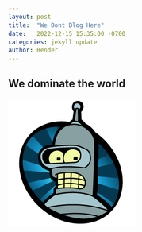 ```yaml
---
layout: post
title:  "We Dont Blog Here"
date:   2022-12-15 15:35:00 -0700
categories: jekyll update
author: Bender
---
```


## We dominate the world

![Bender](https://github.com/Lantern-Cloud-Services/lantern-cloud-services.github.io/raw/db7220910aa597dce9b00422d3481575104523af/docs/media/234422_bender_256x256.png)
